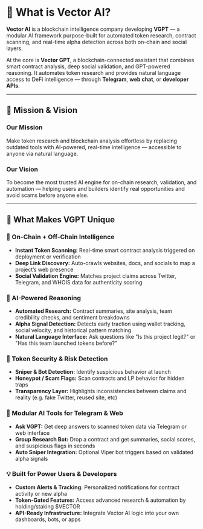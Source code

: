 # 🧠 What is Vector AI?

**Vector AI** is a blockchain intelligence company developing **VGPT** — a modular AI framework purpose-built for automated token research, contract scanning, and real-time alpha detection across both on-chain and social layers.

At the core is **Vector GPT**, a blockchain-connected assistant that combines smart contract analysis, deep social validation, and GPT-powered reasoning. It automates token research and provides natural language access to DeFi intelligence — through **Telegram**, **web chat**, or **developer APIs**.

---

## 🎯 Mission & Vision

### Our Mission
Make token research and blockchain analysis effortless by replacing outdated tools with AI-powered, real-time intelligence — accessible to anyone via natural language.

### Our Vision
To become the most trusted AI engine for on-chain research, validation, and automation — helping users and builders identify real opportunities and avoid scams before anyone else.

---

## 🧬 What Makes VGPT Unique

### 🔎 On-Chain + Off-Chain Intelligence
- **Instant Token Scanning:** Real-time smart contract analysis triggered on deployment or verification  
- **Deep Link Discovery:** Auto-crawls websites, docs, and socials to map a project’s web presence  
- **Social Validation Engine:** Matches project claims across Twitter, Telegram, and WHOIS data for authenticity scoring  

### 🧠 AI-Powered Reasoning
- **Automated Research:** Contract summaries, site analysis, team credibility checks, and sentiment breakdowns  
- **Alpha Signal Detection:** Detects early traction using wallet tracking, social velocity, and historical pattern matching  
- **Natural Language Interface:** Ask questions like "Is this project legit?" or "Has this team launched tokens before?"

### 🔐 Token Security & Risk Detection
- **Sniper & Bot Detection:** Identify suspicious behavior at launch  
- **Honeypot / Scam Flags:** Scan contracts and LP behavior for hidden traps  
- **Transparency Layer:** Highlights inconsistencies between claims and reality (e.g. fake Twitter, reused site, etc)

### 🤖 Modular AI Tools for Telegram & Web
- **Ask VGPT:** Get deep answers to scanned token data via Telegram or web interface  
- **Group Research Bot:** Drop a contract and get summaries, social scores, and suspicious flags in seconds  
- **Auto Sniper Integration:** Optional Viper bot triggers based on validated alpha signals

### 💡 Built for Power Users & Developers
- **Custom Alerts & Tracking:** Personalized notifications for contract activity or new alpha  
- **Token-Gated Features:** Access advanced research & automation by holding/staking $VECTOR  
- **API-Ready Infrastructure:** Integrate Vector AI logic into your own dashboards, bots, or apps
